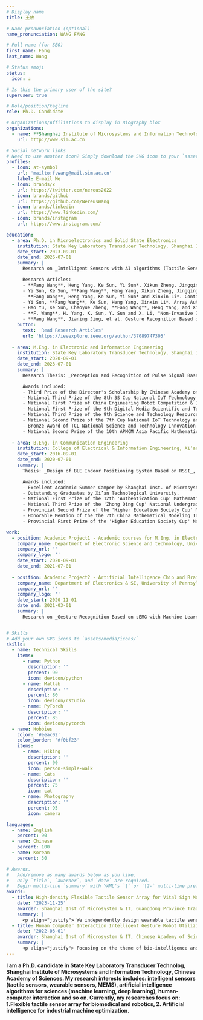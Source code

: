 ```yaml
---
# Display name
title: 王放

# Name pronunciation (optional)
name_pronunciation: WANG FANG

# Full name (for SEO)
first_name: Fang
last_name: Wang

# Status emoji
status:
  icon: ☕️

# Is this the primary user of the site?
superuser: true

# Role/position/tagline
role: Ph.D. Candidate

# Organizations/Affiliations to display in Biography blox
organizations:
  - name: **Shanghai Institute of Microsystems and Information Technology, Chinese Academy of Sciences**
    url: http://www.sim.ac.cn

# Social network links
# Need to use another icon? Simply download the SVG icon to your `assets/media/icons/` folder.
profiles:
  - icon: at-symbol
    url: 'mailto:f.wang@mail.sim.ac.cn'
    label: E-mail Me
  - icon: brands/x
    url: https://twitter.com/nereus2022
  - icon: brands/github
    url: https://github.com/NereusWang
  - icon: brands/linkedin
    url: https://www.linkedin.com/
  - icon: brands/instagram
    url: https://www.instagram.com/

education:
  - area: Ph.D. in Microelectronics and Solid State Electronics
    institution: State Key Laboratory Transducer Technology, Shanghai Inst of Microsystems & IT, Chinese Academy of Sciences
    date_start: 2023-09-01
    date_end: 2026-07-01
    summary: |
      Research on _Intelligent Sensors with AI algorithms (Tactile Sensor Array, Machine Learning, Deep Learning)_. Supervised by [Prof H.Yang](https://people.ucas.edu.cn/~0004665). Currently, I have presented 7 research articles in IEEE MEMS, TRANSDUCERS and so on.

      Research Articles:
      - **Fang Wang**, Heng Yang, Ke Sun, Yi Sun*, Xikun Zheng, Jingqing Hu, and Xinxin Li*, An Instant Phonic Braille Recognition System Based on High-density Flexible Tactile Sensor Array, _The 37th International Conference on Micro Electro Mechanical Systems (IEEE MEMS 2024)_. Poster Presentation.
      - Yi Sun, Ke Sun, **Fang Wang**, Heng Yang, Xikun Zheng, Jingqing Hu, and Xinxin Li*, An Arterial Stiffness Measuring Wristwatch with Flexible Tactile Sensing Dense-array, _The 37th International Conference on Micro Electro Mechanical Systems (IEEE MEMS 2024)_. **Oral Presentation**.
      - **Fang Wang**, Heng Yang, Ke Sun, Yi Sun* and Xinxin Li*. Continuous Cuffless Monitoring of Arterial Blood Pressure Based on High-density Flexible Sensor Array, _The 22nd International Conference on Solid-State Sensors, Actuators and Microsystems (Transducers 2023)_. **Oral Presentation**.
      - Yi Sun, **Fang Wang**, Ke Sun, Heng Yang, Xinxin Li*. Array Automatic Vascular Localization with a Flexible Tactile Sensing Dense-array, Transducers - _The 22nd International Conference on Solid-State Sensors, Actuators and Microsystems (Transducers 2023)_. Poster Presentation.
      - Hao Yu, Ke Sun, Chaoyue Zheng, **Fang Wang**, Heng Yang, and Xinxin Li*. Stress Induced Gap Closing Electrodes for Silicon Resonators Enabling Low Bias Voltage and Equivalent Resistance. _The 22nd International Conference on Solid-State Sensors, Actuators and Microsystems (Transducers 2023)_. Poster Presentation.
      - **F. Wang**, H. Yang, K. Sun, Y. Sun and X. Li, "Non-Invasive Instant Measurement of Arterial Stiffness Based on High-Density Flexible Sensor Array," _2023 IEEE 36th International Conference on Micro Electro Mechanical Systems (IEEE MEMS 2023)_. Poster Presentation.
      - **Fang Wang**, Jianing Jing, et al. Gesture Recognition Based on sEMG and Support Vector Machine, _2021 IEEE International Conference on Robotics, Automation and Artificial Intelligence (RAAI 2021)_.
    button:
      text: 'Read Research Articles'
      url: 'https://ieeexplore.ieee.org/author/37089747305'
    
  - area: M.Eng. in Electronic and Information Engineering
    institution: State Key Laboratory Transducer Technology, Shanghai Inst of Microsystems & IT, Chinese Academy of Sciences
    date_start: 2020-09-01
    date_end: 2023-07-01
    summary: |
      Research Thesis: _Perception and Recognition of Pulse Signal Based on High-density Flexible Sensor Array_. GPA: 3.85/4.0

      Awards included:
      - Third Prize of the Director's Scholarship by Chinese Academy of Sciences in 2023.
      - National Third Prize of the 8th 3S Cup National IoT Technology and Application Competition by  Chinese Institute of Electronics (CIE) & China Institute of Communications (CIC).
      - National First Prize of China Engineering Robot Competition & International Open by Chinese Association for Artificial Intelligence (CAAI).
      - National First Prize of the 9th Digital Media Scientific and Technological Work Competition by Ministry of Science and Technology of the People´s Republic of China.
      - National Third Prize of the 9th Science and Technology Resource Sharing Service Innovation Competition by CAAI.
      - National Second Prize of the 7th Cup National IoT Technology and Application Competition by CIE & CIC.
      - Bronze Award of TCL National Science and Technology Innovation Competition by TCL Technology Group Corporation.
      - National Second Prize of the 10th APMCM Asia Pacific Mathematical Modeling Competition by Beijing Society of Image and Graphics.
 
  - area: B.Eng. in Communication Engineering
    institution: College of Electrical & Information Engineering, Xi’an Technological University
    date_start: 2016-09-01
    date_end: 2020-07-01
    summary: |
      Thesis: _Design of BLE Indoor Positioning System Based on RSSI_, Excellent Graduation Thesis. GPA: 3.16/4.0

      Awards included:
      - Excellent Academic Summer Camper by Shanghai Inst. of Microsystem & IT, Chinese Academy of Sciences.
      - Outstanding Graduates by Xi’an Technological University.
      - National First Prize of the 12th 'Authentication Cup' Mathematical Modeling Network Challenge.
      - National Third Prize of the 'Zhong Qing Cup' National Undergraduate Mathematical Modeling Competition.
      - Provincial Second Prize of the 'Higher Education Society Cup' National College Mathematical Modeling Competition.
      - Honorable Mention of the the 7th China Mathematical Modeling International Competition.
      - Provincial First Prize of the 'Higher Education Society Cup' National College Mathematical Modeling Competition.

work:
  - position: Academic Project1 - Academic courses for M.Eng. in Electronic and Information Engineering
    company_name: Department of Electronic Science and technology, University of Science and Technology of China (USTC), China
    company_url: ''
    company_logo: ''
    date_start: 2020-09-01
    date_end: 2021-07-01
      
  - position: Academic Project2 - Artificial Intelligence Chip and Brain Computer Interface Project
    company_name: Department of Electronics & SE, University of Pennsylvania (UPenn), United States of America
    company_url: ''
    company_logo: ''
    date_start: 2020-11-01
    date_end: 2021-03-01
    summary: |
      Research on _Gesture Recognition Based on sEMG with Machine Learning Algorithms_. Supervised by [Prof Jan Van der Spiegel](https://www.seas.upenn.edu/~jan/).


# Skills
# Add your own SVG icons to `assets/media/icons/`
skills:
  - name: Technical Skills
    items:
      - name: Python
        description: ''
        percent: 90
        icon: devicon/python
      - name: Matlab
        description: ''
        percent: 80
        icon: devicon/rstudio
      - name: PyTorch
        description: ''
        percent: 85
        icon: devicon/pytorch
  - name: Hobbies
    color: '#eeac02'
    color_border: '#f0bf23'
    items:
      - name: Hiking
        description: ''
        percent: 90
        icon: person-simple-walk
      - name: Cats
        description: ''
        percent: 75
        icon: cat
      - name: Photography
        description: ''
        percent: 95
        icon: camera

languages:
  - name: English
    percent: 90
  - name: Chinese
    percent: 100
  - name: Korean
    percent: 30

# Awards.
#   Add/remove as many awards below as you like.
#   Only `title`, `awarder`, and `date` are required.
#   Begin multi-line `summary` with YAML's `|` or `|2-` multi-line prefix and indent 2 spaces below.
awards:
  - title: High-density Flexible Tactile Sensor Array for Vital Sign Monitoring Utilizing Deep Learning Model
    date: '2023-11-25'
    awarder: Shanghai Inst of Microsystem & IT, Guangdong Province Traditional Chinese Medical Hospital
    summary: |
      <p align="justify"> We independently design wearable tactile sensor array which can collect human radial artery pulse signals (timing-series tactile surface data in humans) and conduct in-depth fusion research with the pulse in medicine through MEMS chip technology. Due to the tactile data are the differential pressure signals generated by Wheatstone Bridge, I can make in-depth research on tactile sensor and bio-sensor data processing using machine learning and interpretable deep learning algorithm models. I delineate the tactile signals of arteries with varying stiffness using a dense sensor array, and analyze the factors affecting human tactility of stiffness and softness at fingertip with a deep learning model. Furthermore, we report an innovative and non-invasive method of arterial stiffness measurement and work accepted by IEEE MEMS 2023, which is the international top level conference in the field of sensor. </p>
  - title: Human Computer Interaction Intelligent Gesture Robot Utilizing Graph Convolutional Neural Network
    date: '2022-03-01'
    awarder: Shanghai Inst of Microsystem & IT, Chinese Academy of Sciences
    summary: |
      <p align="justify"> Focusing on the theme of bio-intelligence and artificial intelligence synergy,I have independently designed an Attention Mechanism Graph Adversarial Neural Network Model, integrating contact wearable devices, non-contact tactile sensing devices with artificial intelligence and human-computer interaction technology and controlled the movement of the robot through different gestures and human posture. The combination of mobile robots is designed to jointly complete the gesture trauma rehabilitation application of human-computer interaction smart medical treatment. </p>
---
```


**I am a Ph.D. candidate in State Key Laboratory Transducer Technolog, Shanghai Institute of Microsystems and Information Technology, Chinese Academy of Sciences. My research interests includes: intelligent sensors (tactile sensors, wearable sensors, MEMS), artificial intelligence algorithms for sciences (machine learning, deep learning), human-computer interaction and so on. Currently, my researches focus on: 1.Flexible tactile sensor array for biomedical and robotics, 2. Artificial intelligence for industrial machine optimization.**
